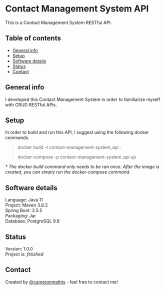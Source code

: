 # Contact Management System API

This is a Contact Management System RESTful API.

## Table of contents

- [General info](#general-info)
- [Setup](#setup)
- [Software details](#Software-details)
- [Status](#status)
- [Contact](#contact)

## General info

I developed this Contact Management System in order to familiarize myself with CRUD RESTful APIs.

## Setup

In order to build and run this API, I suggest using the following docker commands.

> docker build -t contact-management-system_api .

> docker-compose -p contact-management-system_api up

_\* The docker build command only needs to be ran once. After the image is created, you can simply run the docker-compose command._

## Software details

Language: Java 11 <br/>
Project: Maven 3.8.2 <br/>
Spring Boot: 2.5.5 <br/>
Packaging: Jar <br/>
Database: PostgreSQL 9.6 <br/>

## Status

Version: 1.0.0 <br/>
Project is: _finished_

## Contact

Created by [@cameronmathis](https://github.com/cameronmathis/) - feel free to contact me!
